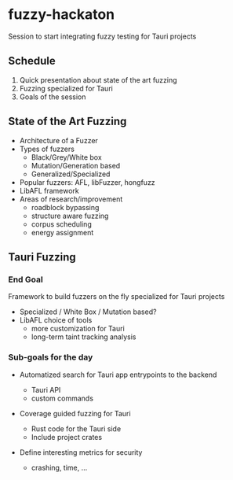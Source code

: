 # fuzzy-hackaton

Session to start integrating fuzzy testing for Tauri projects 

## Schedule 

1. Quick presentation about state of the art fuzzing
2. Fuzzing specialized for Tauri
3. Goals of the session

## State of the Art Fuzzing

- Architecture of a Fuzzer
- Types of fuzzers
    - Black/Grey/White box
    - Mutation/Generation based
    - Generalized/Specialized
- Popular fuzzers: AFL, libFuzzer, hongfuzz
- LibAFL framework
- Areas of research/improvement
    - roadblock bypassing
    - structure aware fuzzing
    - corpus scheduling 
    - energy assignment

## Tauri Fuzzing

### End Goal

Framework to build fuzzers on the fly specialized for Tauri projects

- Specialized / White Box / Mutation based?
- LibAFL choice of tools
    - more customization for Tauri
    - long-term taint tracking analysis

### Sub-goals for the day

- Automatized search for Tauri app entrypoints to the backend
    - Tauri API
    - custom commands

- Coverage guided fuzzing for Tauri 
    - Rust code for the Tauri side
    - Include project crates

- Define interesting metrics for security 
    - crashing, time, ...





